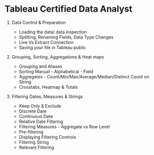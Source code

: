 # Tableau Certified Data Analyst

1. Data Control & Preparation
    - Loading the data/ data inspection
    - Splitting, Renaming Fields, Data Type Changes
    - Live Vs Extract Connection
    - Saving your file in Tableau public

2. Grouping, Sorting, Aggregations & Heat maps
    - Grouping and Aliases
    - Sorting Manual - Alphabetical - Field
    - Aggregates - Count/Min/Max/Average/Median/Distinct Count on String
    - Crosstabs, Heatmap & Totals

3. Filtering Dates, Measures & Strings
    - Keep Only & Exclude
    - Discrete Date
    - Continuous Date
    - Relative Date Filtering
    - Filtering Measures - Aggregate vs Row Level
    - Pre-filtering
    - Displaying Filtering Controls
    - Filtering String
    - Relevant Filtering
